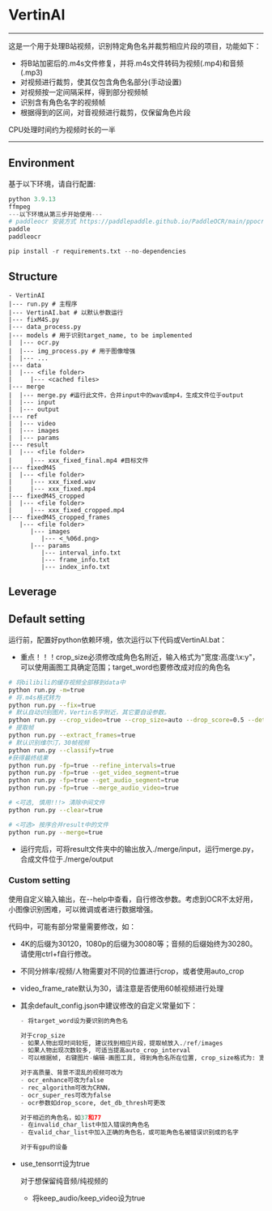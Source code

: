 # VertinAI

---

这是一个用于处理B站视频，识别特定角色名并裁剪相应片段的项目，功能如下：

- 将B站加密后的.m4s文件修复，并将.m4s文件转码为视频(.mp4)和音频(.mp3)
- 对视频进行裁剪，使其仅包含角色名部分(手动设置)
- 对视频按一定间隔采样，得到部分视频帧
- 识别含有角色名字的视频帧
- 根据得到的区间，对音视频进行裁剪，仅保留角色片段

CPU处理时间约为视频时长的一半

---

## Environment

基于以下环境，请自行配置:

```python
python 3.9.13
ffmpeg
---以下环境从第三步开始使用---
# paddleocr 安装方式 https://paddlepaddle.github.io/PaddleOCR/main/ppocr/installation.html#2-paddlepaddle-20
paddle
paddleocr

pip install -r requirements.txt --no-dependencies

```

## Structure

```
- VertinAI
|--- run.py # 主程序
|--- VertinAI.bat # 以默认参数运行
|--- fixM4S.py
|--- data_process.py
|--- models # 用于识别target_name, to be implemented
|  |--- ocr.py
|  |--- img_process.py # 用于图像增强
|  |--- ...
|--- data
|  |--- <file folder>
|     |--- <cached files>
|--- merge
|  |--- merge.py #运行此文件，合并input中的wav或mp4，生成文件位于output
|  |--- input
|  |--- output
|--- ref
|  |--- video
|  |--- images
|  |--- params
|--- result
|  |--- <file folder>
|     |--- xxx_fixed_final.mp4 #目标文件
|--- fixedM4S
|  |--- <file folder>
|     |--- xxx_fixed.wav
|     |--- xxx_fixed.mp4
|--- fixedM4S_cropped
|  |--- <file folder>
|     |--- xxx_fixed_cropped.mp4
|--- fixedM4S_cropped_frames
   |--- <file folder>
      |--- images
         |--- <_%06d.png>
      |--- params
         |--- interval_info.txt
         |--- frame_info.txt
         |--- index_info.txt
```



## Leverage

## Default setting

运行前，配置好python依赖环境，依次运行以下代码或VertinAI.bat：

- 重点！！！crop_size必须修改成角色名附近，输入格式为"宽度:高度:\x:y"，可以使用画图工具确定范围；target_word也要修改成对应的角色名

```bash
# 将bilibili的缓存视频全部移到data中
python run.py -m=true
# 将.m4s格式转为
python run.py --fix=true
# 默认自动识别图片，Vertin名字附近，其它要自设参数。
python run.py --crop_video=true --crop_size=auto --drop_score=0.5 --det_db_thresh=0.3 --det_db_unclip_ratio=1.5 --det_db_box_thresh=0.6 --ocr_enhance_list=["grayscale","enhance","sharpen"]
# 提取帧
python run.py --extract_frames=true
# 默认识别维尔汀，30帧视频
python run.py --classify=true
#获得最终结果
python run.py -fp=true --refine_intervals=true
python run.py -fp=true --get_video_segment=true
python run.py -fp=true --get_audio_segment=true
python run.py -fp=true --merge_audio_video=true

# <可选, 慎用!!!> 清除中间文件
python run.py --clear=true

# <可选> 按序合并result中的文件
python run.py --merge=true
```

- 运行完后，可将result文件夹中的输出放入./merge/input，运行merge.py，合成文件位于./merge/output

### Custom setting

使用自定义输入输出，在--help中查看，自行修改参数。考虑到OCR不太好用，小图像识别困难，可以微调或者进行数据增强。

代码中，可能有部分常量需要修改，如：

- 4K的后缀为30120，1080p的后缀为30080等；音频的后缀始终为30280。请使用ctrl+f自行修改。

- 不同分辨率/视频/人物需要对不同的位置进行crop，或者使用auto_crop

- video_frame_rate默认为30，请注意是否使用60帧视频进行处理

- 其余default_config.json中建议修改的自定义常量如下：

  ```python
  - 将target_word设为要识别的角色名
  
  对于crop_size
  - 如果人物出现时间较短, 建议找到相应片段，提取帧放入./ref/images
  - 如果人物出现次数较多, 可适当提高auto_crop_interval
  - 可以根据帧, 右键图片-编辑-画图工具, 得到角色名所在位置, crop_size格式为: 宽: 高: 左上x: 左上y
  
  对于高质量、背景不混乱的视频可改为
  - ocr_enhance可改为false
  - rec_algorithm可改为CRNN，
  - ocr_super_res可改为false
  - ocr参数如drop_score, det_db_thresh可更改
  
  对于相近的角色名，如37和77
  - 在invalid_char_list中加入错误的角色名
  - 在valid_char_list中加入正确的角色名，或可能角色名被错误识别成的名字
  
  对于有gpu的设备
  ```
- use_tensorrt设为true
  
  对于想保留纯音频/纯视频的
  - 将keep_audio/keep_video设为true
  ```
  
  
  ```

